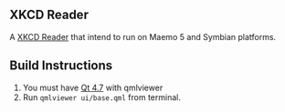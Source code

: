 ## XKCD Reader
A [XKCD Reader](http://xkcd.com/) that intend to run on Maemo 5 and Symbian platforms.

## Build Instructions
1.    You must have [Qt 4.7](http://qt.gitorious.org/qt) with qmlviewer
2.    Run 
      `qmlviewer ui/base.qml` from terminal.
